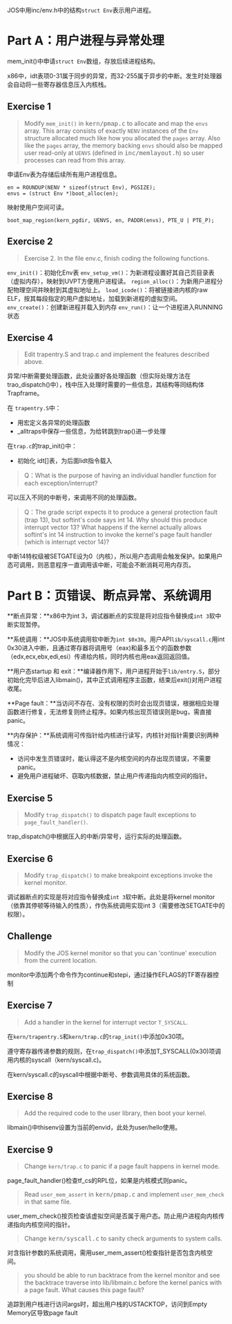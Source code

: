 JOS中用inc/env.h中的结构`struct Env`表示用户进程。

# Part A：用户进程与异常处理
mem_init()中申请`struct Env`数组，存放后续进程结构。

x86中，idt表项0-31属于同步的异常，而32-255属于异步的中断。发生时处理器会自动将一些寄存器信息压入内核栈。

## Exercise 1
> Modify `mem_init()` in <tt>kern/pmap.c</tt> to allocate and map the `envs` array. This array consists of exactly `NENV` instances of the `Env` structure allocated much like how you allocated the `pages` array. Also like the `pages` array, the memory backing `envs` should also be mapped user read-only at `UENVS` (defined in <tt>inc/memlayout.h</tt>) so user processes can read from this array.

申请Env表为存储后续所有用户进程信息。
```
en = ROUNDUP(NENV * sizeof(struct Env), PGSIZE);
envs = (struct Env *)boot_alloc(en);
```
映射使用户空间可读。
```
boot_map_region(kern_pgdir, UENVS, en, PADDR(envs), PTE_U | PTE_P);
```

## Exercise 2
> Exercise 2. In the file env.c, finish coding the following functions.

`env_init()`：初始化Env表
`env_setup_vm()`：为新进程设置好其自己页目录表（虚拟内存），映射到UVPT方便用户进程读。
`region_alloc()`：为新用户进程分配物理空间并映射到其虚拟地址上。
`load_icode()`：将被链接进内核的raw ELF，按其每段指定的用户虚拟地址，加载到新进程的虚拟空间。
`env_create()`：创建新进程并载入到内存
`env_run()`：让一个进程进入RUNNING状态

## Exercise 4
> Edit trapentry.S and trap.c and implement the features described above.

异常/中断需要处理函数，此处设置好各处理函数（但实际处理方法在trao_dispatch()中），栈中压入处理时需要的一些信息，其结构等同结构体Trapframe。

在 `trapentry.S`中：
* 用宏定义各异常的处理函数
* _alltraps中保存一些信息，为给转跳到trap()进一步处理

在`trap.c`的trap_init()中：
* 初始化 idt[]表，为后面lidt指令载入

> Q：What is the purpose of having an individual handler function for each exception/interrupt?

可以压入不同的中断号，来调用不同的处理函数。

> Q：The grade script expects it to produce a general protection fault (trap 13), but softint's code says int 14. Why should this produce interrupt vector 13? What happens if the kernel actually allows softint's int 14 instruction to invoke the kernel's page fault handler (which is interrupt vector 14)?

中断14特权级被SETGATE设为0（内核），所以用户态调用会触发保护。如果用户态可调用，则恶意程序一直调用该中断，可能会不断消耗可用内存页。

# Part B：页错误、断点异常、系统调用

**断点异常：**x86中为int 3，调试器断点的实现是将对应指令替换成`int 3`软中断实现暂停。

**系统调用：**JOS中系统调用软中断为`int $0x30`。用户API`lib/syscall.c`用int 0x30进入中断，且通过寄存器将调用号（eax)和最多五个的函数参数（edx,ecx,ebx,edi,esi）传递给内核，同时内核也用eax返回返回值。

**用户态startup 和 exit：**编译器作用下，用户进程开始于`lib/entry.S`，部分初始化完毕后进入libmain()，其中正式调用程序主函数，结束后exit()对用户进程收尾。

**Page fault：**当访问不存在、没有权限的页时会出现页错误，根据相应处理函数进行修复，无法修复则终止程序。如果内核出现页错误则是bug，需直接panic。

**内存保护：**系统调用可传指针给内核进行读写，内核针对指针需要识别两种情况：
* 访问中发生页错误时，能认得这不是内核空间的内存出现页错误，不需要panic。
* 避免用户进程破坏、窃取内核数据，禁止用户传递指向内核空间的指针。

## Exercise 5
> Modify `trap_dispatch()` to dispatch page fault exceptions to `page_fault_handler()`.

trap_dispatch()中根据压入的中断/异常号，运行实际的处理函数。

## Exercise 6
> Modify `trap_dispatch()` to make breakpoint exceptions invoke the kernel monitor.

调试器断点的实现是将对应指令替换成`int 3`软中断。此处是将kernel monitor（依靠其停顿等待输入的性质），作伪系统调用实现int 3（需要修改SETGATE中的权限）。

## Challenge
> Modify the JOS kernel monitor so that you can 'continue' execution from the current location.

monitor中添加两个命令作为continue和stepi，通过操作EFLAGS的TF寄存器控制

## Exercise 7
> Add a handler in the kernel for interrupt vector `T_SYSCALL`.

在`kern/trapentry.S`和`kern/trap.c`的`trap_init()`中添加0x30项。

遵守寄存器传递参数的规则，在`trap_dispatch()`中添加T_SYSCALL(0x30)项调用内核的syscall（kern/syscall.c)。

在kern/syscall.c的syscall中根据中断号、参数调用具体的系统函数。

## Exercise 8
> Add the required code to the user library, then boot your kernel.

libmain()中thisenv设置为当前的envid，此处为user/hello使用。

## Exercise 9
> Change `kern/trap.c` to panic if a page fault happens in kernel mode.

page_fault_handler()检查tf_cs的RPL位，如果是内核模式则panic。

> Read `user_mem_assert` in <tt>kern/pmap.c</tt> and implement `user_mem_check` in that same file.

user_mem_check()按页检查该虚拟空间是否属于用户态。防止用户进程向内核传递指向内核空间的指针。

> Change <tt>kern/syscall.c</tt> to sanity check arguments to system calls.

对含指针参数的系统调用，需用user_mem_assert()检查指针是否包含内核空间。

> you should be able to run backtrace from the kernel monitor and see the backtrace traverse into lib/libmain.c before the kernel panics with a page fault. What causes this page fault?

追踪到用户栈进行访问args时，超出用户栈的USTACKTOP，访问到Empty Memory区导致page fault
